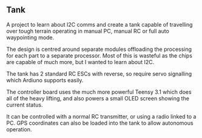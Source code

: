 ## Tank ##

A project to learn about I2C comms and create a tank capable of travelling over tough terrain operating in manual PC, manual RC or full auto waypointing mode.

The design is centred around separate modules offloading the processing for each part to a separate processor. Most of this is wasteful as the chips are capable of much more, but I wanted to learn about I2C.

The tank has 2 standard RC ESCs with reverse, so require servo signalling which Ardiuno supports easily.

The controller board uses the much more powerful Teensy 3.1 which does all of the heavy lifting, and also powers a small OLED screen showing the current status.

It can be controlled with a normal RC transmitter, or using a radio linked to a PC. GPS coordinates can also be loaded into the tank to allow autonomous operation.

